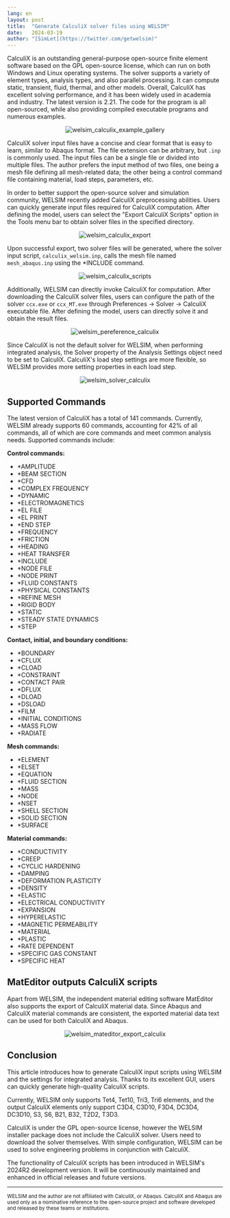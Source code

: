 ```yaml
---
lang: en
layout: post
title:  "Generate CalculiX solver files using WELSIM"
date:   2024-03-19
author: "[SimLet](https://twitter.com/getwelsim)"
---
```



CalculiX is an outstanding general-purpose open-source finite element software based on the GPL open-source license, which can run on both Windows and Linux operating systems. The solver supports a variety of element types, analysis types, and also parallel processing. It can compute static, transient, fluid, thermal, and other models. Overall, CalculiX has excellent solving performance, and it has been widely used in academia and industry. The latest version is 2.21. The code for the program is all open-sourced, while also providing compiled executable programs and numerous examples.
<p align="center">
  <img src="\assets\blog\20240319\welsim_calculix_example_gallery.png" alt="welsim_calculix_example_gallery" />
</p>

CalculiX solver input files have a concise and clear format that is easy to learn, similar to Abaqus format. The file extension can be arbitrary, but `.inp` is commonly used. The input files can be a single file or divided into multiple files. The author prefers the input method of two files, one being a mesh file defining all mesh-related data; the other being a control command file containing material, load steps, parameters, etc.


In order to better support the open-source solver and simulation community, WELSIM recently added CalculiX preprocessing abilities. Users can quickly generate input files required for CalculiX computation. After defining the model, users can select the "Export CalculiX Scripts" option in the Tools menu bar to obtain solver files in the specified directory.
<p align="center">
  <img src="\assets\blog\20240319\welsim_calculix_export.png" alt="welsim_calculix_export" />
</p>


Upon successful export, two solver files will be generated, where the solver input script, `calculix_welsim.inp`, calls the mesh file named `mesh_abaqus.inp` using the *INCLUDE command.
<p align="center">
  <img src="\assets\blog\20240319\welsim_calculix_scripts.png" alt="welsim_calculix_scripts" />
</p>


Additionally, WELSIM can directly invoke CalculiX for computation. After downloading the CalculiX solver files, users can configure the path of the solver `ccx.exe` or `ccx_MT.exe` through Preferences -> Solver -> CalculiX executable file. After defining the model, users can directly solve it and obtain the result files.
<p align="center">
  <img src="\assets\blog\20240319\welsim_pereference_calculix.png" alt="welsim_pereference_calculix" />
</p>


Since CalculiX is not the default solver for WELSIM, when performing integrated analysis, the Solver property of the Analysis Settings object need to be set to CalculiX. CalculiX's load step settings are more flexible, so WELSIM provides more setting properties in each load step.
<p align="center">
  <img src="\assets\blog\20240319\welsim_solver_calculix.png" alt="welsim_solver_calculix" />
</p>

## Supported Commands
The latest version of CalculiX has a total of 141 commands. Currently, WELSIM already supports 60 commands, accounting for 42% of all commands, all of which are core commands and meet common analysis needs. Supported commands include:

**Control commands:**
* *AMPLITUDE
* *BEAM SECTION
* *CFD
* *COMPLEX FREQUENCY
* *DYNAMIC
* *ELECTROMAGNETICS
* *EL FILE
* *EL PRINT
* *END STEP
* *FREQUENCY
* *FRICTION
* *HEADING
* *HEAT TRANSFER
* *INCLUDE
* *NODE FILE
* *NODE PRINT
* *FLUID CONSTANTS
* *PHYSICAL CONSTANTS
* *REFINE MESH
* *RIGID BODY
* *STATIC
* *STEADY STATE DYNAMICS
* *STEP

**Contact, initial, and boundary conditions:**
* *BOUNDARY
* *CFLUX
* *CLOAD
* *CONSTRAINT
* *CONTACT PAIR
* *DFLUX
* *DLOAD
* *DSLOAD
* *FILM
* *INITIAL CONDITIONS
* *MASS FLOW
* *RADIATE

**Mesh commands:**
* *ELEMENT
* *ELSET
* *EQUATION
* *FLUID SECTION
* *MASS
* *NODE
* *NSET
* *SHELL SECTION
* *SOLID SECTION
* *SURFACE

**Material commands:**
* *CONDUCTIVITY
* *CREEP
* *CYCLIC HARDENING
* *DAMPING
* *DEFORMATION PLASTICITY
* *DENSITY
* *ELASTIC
* *ELECTRICAL CONDUCTIVITY
* *EXPANSION
* *HYPERELASTIC
* *MAGNETIC PERMEABILITY
* *MATERIAL
* *PLASTIC
* *RATE DEPENDENT
* *SPECIFIC GAS CONSTANT
* *SPECIFIC HEAT


## MatEditor outputs CalculiX scripts
Apart from WELSIM, the independent material editing software MatEditor also supports the export of CalculiX material data. Since Abaqus and CalculiX material commands are consistent, the exported material data text can be used for both CalculiX and Abaqus.
<p align="center">
  <img src="\assets\blog\20240319\welsim_mateditor_export_calculix.png" alt="welsim_mateditor_export_calculix" />
</p>


## Conclusion
This article introduces how to generate CalculiX input scripts using WELSIM and the settings for integrated analysis. Thanks to its excellent GUI, users can quickly generate high-quality CalculiX scripts.

Currently, WELSIM only supports Tet4, Tet10, Tri3, Tri6 elements, and the output CalculiX elements only support C3D4, C3D10, F3D4, DC3D4, DC3D10, S3, S6, B21, B32, T2D2, T3D3.

CalculiX is under the GPL open-source license, however the WELSIM installer package does not include the CalculiX solver. Users need to download the solver themselves. With simple configuration, WELSIM can be used to solve engineering problems in conjunction with CalculiX.

The functionality of CalculiX scripts has been introduced in WELSIM's 2024R2 development version. It will be continuously maintained and enhanced in official releases and future versions.

---

<small>
WELSIM and the author are not affiliated with CalculiX, or Abaqus. CalculiX and Abaqus are used only as a nominative reference to the open-source project and software developed and released by these teams or institutions.
</small>
